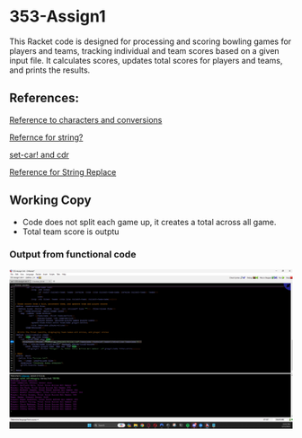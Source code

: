 # 353-Assign1
This Racket code is designed for processing and scoring bowling games for players and teams, tracking individual and team scores based on a given input file. It calculates scores, updates total scores for players and teams, and prints the results.

## References:
[ Reference to characters and conversions](https://docs.racket-lang.org/guide/characters.html)

[ Refernce for string?](https://docs.racket-lang.org/reference/strings.html)

[ set-car! and cdr](https://stackoverflow.com/questions/9475366/set-car-set-cdr-unbound-in-racket)

[ Reference for String Replace](https://www.reddit.com/r/Racket/comments/73qa8x/using_string_replace_to_replace_only_the_first/)

## Working Copy
- Code does not split each game up, it creates a total across all game.
- Total team score is outptu

### Output from functional code ###
![Output in console](Output.png)

